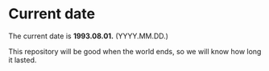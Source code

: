 # Current date

The current date is **1993.08.01.** (YYYY.MM.DD.)

This repository will be good when the world ends, so we will know how long it lasted.